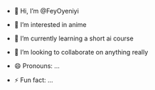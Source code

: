 - 👋 Hi, I’m @FeyOyeniyi
- 👀 I’m interested in anime
- 🌱 I’m currently learning a short ai course
- 💞️ I’m looking to collaborate on anything really

- 😄 Pronouns: ...
- ⚡ Fun fact: ...

<!---
FeyOyeniyi/FeyOyeniyi is a ✨ special ✨ repository because its `README.md` (this file) appears on your GitHub profile.
You can click the Preview link to take a look at your changes.
--->
